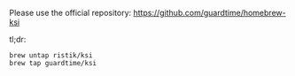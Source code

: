 Please use the official repository: https://github.com/guardtime/homebrew-ksi

tl;dr:

    brew untap ristik/ksi
    brew tap guardtime/ksi

